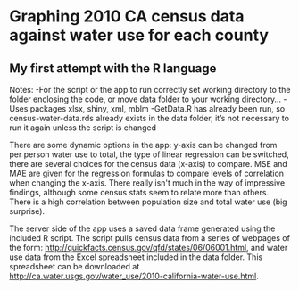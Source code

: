 Graphing 2010 CA census data against water use for each county
==============================================================
My first attempt with the R language
------------------------------------

Notes:
-For the script or the app to run correctly set working directory to the folder enclosing
the code, or move data folder to your working directory…
-Uses packages xlsx, shiny, xml, mblm
-GetData.R has already been run, so census-water-data.rds already exists in the data folder,
it’s not necessary to run it again unless the script is changed


There are some dynamic options in the app: y-axis can be changed from per person water use
to total, the type of linear regression can be switched, there are several choices for the
census data (x-axis) to compare. MSE and MAE are given for the regression formulas to compare
levels of correlation when changing the x-axis. There really isn't much in the way of
impressive findings, although some census stats seem to relate more than others. There is a
high correlation between population size and total water use (big surprise).

The server side of the app uses a saved data frame generated using the included R script.
The script pulls census data from a series of webpages of the form:
http://quickfacts.census.gov/qfd/states/06/06001.html, and water use data from the Excel
spreadsheet included in the data folder. This spreadsheet can be downloaded at
http://ca.water.usgs.gov/water_use/2010-california-water-use.html.
